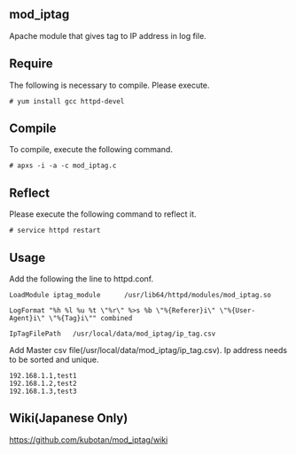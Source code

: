 ## mod_iptag
 Apache module that gives tag to IP address in log file.

## Require


The following is necessary to compile.
Please execute.
```
# yum install gcc httpd-devel
```

## Compile

To compile, execute the following command.
```
# apxs -i -a -c mod_iptag.c
```

## Reflect

Please execute the following command to reflect it.
```
# service httpd restart
```

## Usage

Add the following the line to httpd.conf.
```
LoadModule iptag_module      /usr/lib64/httpd/modules/mod_iptag.so

LogFormat "%h %l %u %t \"%r\" %>s %b \"%{Referer}i\" \"%{User-Agent}i\" \"%{Tag}i\"" combined

IpTagFilePath   /usr/local/data/mod_iptag/ip_tag.csv
```

Add Master csv file(/usr/local/data/mod_iptag/ip_tag.csv).
Ip address needs to be sorted and unique.
```
192.168.1.1,test1
192.168.1.2,test2
192.168.1.3,test3
```

## Wiki(Japanese Only)
https://github.com/kubotan/mod_iptag/wiki
